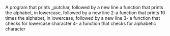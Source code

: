 A program that prints _putchar, followed by a new line
a function that prints the alphabet, in lowercase, followed by a new line
2-a function that prints 10 times the alphabet, in lowercase, followed by a new line
3-  a function that checks for lowercase character
4- a function that checks for alphabetic character
